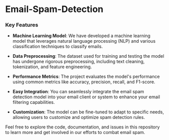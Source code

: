 # Email-Spam-Detection

### Key Features

- **Machine Learning Model**: We have developed a machine learning model that leverages natural language processing (NLP) and various classification techniques to classify emails.

- **Data Preprocessing**: The dataset used for training and testing the model has undergone rigorous preprocessing, including text cleaning, tokenization, and feature engineering.

- **Performance Metrics**: The project evaluates the model's performance using common metrics like accuracy, precision, recall, and F1-score.

- **Easy Integration**: You can seamlessly integrate the email spam detection model into your email client or system to enhance your email filtering capabilities.

- **Customization**: The model can be fine-tuned to adapt to specific needs, allowing users to customize and optimize spam detection rules.

Feel free to explore the code, documentation, and issues in this repository to learn more and get involved in our efforts to combat email spam.

